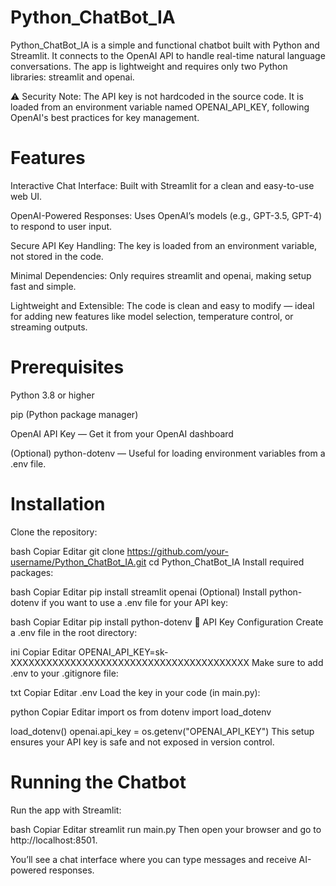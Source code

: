 # Python_ChatBot_IA
Python_ChatBot_IA is a simple and functional chatbot built with Python and Streamlit. It connects to the OpenAI API to handle real-time natural language conversations. The app is lightweight and requires only two Python libraries: streamlit and openai.

⚠️ Security Note: The API key is not hardcoded in the source code. It is loaded from an environment variable named OPENAI_API_KEY, following OpenAI's best practices for key management.

# Features
Interactive Chat Interface: Built with Streamlit for a clean and easy-to-use web UI.

OpenAI-Powered Responses: Uses OpenAI’s models (e.g., GPT-3.5, GPT-4) to respond to user input.

Secure API Key Handling: The key is loaded from an environment variable, not stored in the code.

Minimal Dependencies: Only requires streamlit and openai, making setup fast and simple.

Lightweight and Extensible: The code is clean and easy to modify — ideal for adding new features like model selection, temperature control, or streaming outputs.

# Prerequisites
Python 3.8 or higher

pip (Python package manager)

OpenAI API Key — Get it from your OpenAI dashboard

(Optional) python-dotenv — Useful for loading environment variables from a .env file.

# Installation
Clone the repository:

bash
Copiar
Editar
git clone https://github.com/your-username/Python_ChatBot_IA.git
cd Python_ChatBot_IA
Install required packages:

bash
Copiar
Editar
pip install streamlit openai
(Optional) Install python-dotenv if you want to use a .env file for your API key:

bash
Copiar
Editar
pip install python-dotenv
🔐 API Key Configuration
Create a .env file in the root directory:

ini
Copiar
Editar
OPENAI_API_KEY=sk-XXXXXXXXXXXXXXXXXXXXXXXXXXXXXXXXXXXXXXXX
Make sure to add .env to your .gitignore file:

txt
Copiar
Editar
.env
Load the key in your code (in main.py):

python
Copiar
Editar
import os
from dotenv import load_dotenv

load_dotenv()
openai.api_key = os.getenv("OPENAI_API_KEY")
This setup ensures your API key is safe and not exposed in version control.

# Running the Chatbot
Run the app with Streamlit:

bash
Copiar
Editar
streamlit run main.py
Then open your browser and go to http://localhost:8501.

You’ll see a chat interface where you can type messages and receive AI-powered responses.
